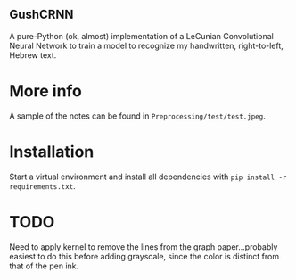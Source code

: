 ## GushCRNN
A pure-Python (ok, almost) implementation of a LeCunian Convolutional Neural Network to train a model to recognize my handwritten, right-to-left, Hebrew text.
# More info
A sample of the notes can be found in `Preprocessing/test/test.jpeg`. 
# Installation
Start a virtual environment and install all dependencies with `pip install -r requirements.txt`.
# TODO
Need to apply kernel to remove the lines from the graph paper...probably easiest to do this before adding grayscale, since the color is distinct from that of the pen ink.
